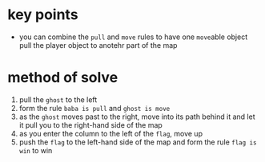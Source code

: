 # key points
* you can combine the `pull` and `move` rules to have one `move`able object pull the player object to anotehr part of the map
# method of solve
1) pull the `ghost` to the left
2) form the rule `baba is pull` and `ghost is move`
3) as the `ghost` moves past to the right, move into its path behind it and let it pull you to the right-hand side of the map
4) as you enter the column to the left of the `flag`, move up
5) push the `flag` to the left-hand side of the map and form the rule `flag is win` to win 
